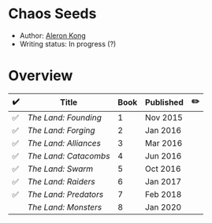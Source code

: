 # Chaos Seeds

- Author: [Aleron Kong](/authors.md#aleron-kong)
- Writing status: In progress (?)

# Overview

| ✔️ | Title | Book | Published | ✏️ |
| - | - | - | - | - |
| ✅ | _The Land: Founding_ | 1 | Nov 2015 | |
| ✅ | _The Land: Forging_ | 2 | Jan 2016 | |
| ✅ | _The Land: Alliances_ | 3 | Mar 2016 | |
| ✅ | _The Land: Catacombs_ | 4 | Jun 2016 | |
| ✅ | _The Land: Swarm_ | 5 | Oct 2016 | |
| ✅ | _The Land: Raiders_ | 6 | Jan 2017 | |
| ✅ | _The Land: Predators_ | 7 | Feb 2018 | |
| | _The Land: Monsters_ | 8 | Jan 2020 | |
